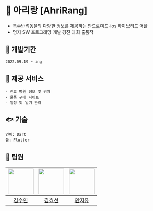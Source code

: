 # 🦄 아리랑 [AhriRang]
- 특수반려동물의 다양한 정보를 제공하는 안드로이드-ios 하이브리드 어플
- 명지 SW 프로그래밍 개발 경진 대회 출품작

## 🦎 개발기간
    2022.09.19 ~ ing 

## 🐇 제공 서비스 
    - 진료 병원 정보 및 위치
    - 물품 구매 사이트
    - 일정 및 일기 관리


## 🐟 기술
    언어: Dart
    툴: Flutter

## 🐹 팀원
|<img src="https://github.com/lsuinl.png" width="80">|<img src="https://github.com/hy5sun.png" width="80">|<img src="https://github.com/zzzzzuuuuu.png" width="80">|
|:---:|:---:|:---:|
|[김수인](https://github.com/lsuinl)|[김효선](https://github.com/hy5sun)|[안지유](https://github.com/zzzzzuuuuu)
